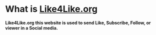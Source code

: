# What is [Like4Like.org](http://like4like.org)
**Like4Like.org this website is used to send Like, Subscribe, Follow, or viewer in a Social media.**

